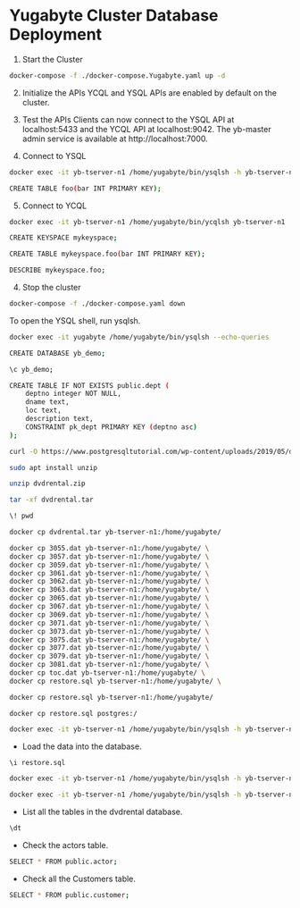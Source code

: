 # Yugabyte Cluster Database Deployment


1. Start the Cluster

```bash
docker-compose -f ./docker-compose.Yugabyte.yaml up -d
```


2. Initialize the APIs
YCQL and YSQL APIs are enabled by default on the cluster.


3. Test the APIs
Clients can now connect to the YSQL API at localhost:5433 and the YCQL API at localhost:9042. The yb-master admin service is available at http://localhost:7000.

4. Connect to YSQL
```bash
docker exec -it yb-tserver-n1 /home/yugabyte/bin/ysqlsh -h yb-tserver-n1
```



```bash
CREATE TABLE foo(bar INT PRIMARY KEY);
```



5. Connect to YCQL
```bash
docker exec -it yb-tserver-n1 /home/yugabyte/bin/ycqlsh yb-tserver-n1
```

```bash
CREATE KEYSPACE mykeyspace;
```

```bash
CREATE TABLE mykeyspace.foo(bar INT PRIMARY KEY);
```

```bash
DESCRIBE mykeyspace.foo;
```

4. Stop the cluster
```bash
docker-compose -f ./docker-compose.yaml down
```

To open the YSQL shell, run ysqlsh.
```bash
docker exec -it yugabyte /home/yugabyte/bin/ysqlsh --echo-queries
```

```bash
CREATE DATABASE yb_demo;
```

```bash
\c yb_demo;
```

```bash
CREATE TABLE IF NOT EXISTS public.dept (
    deptno integer NOT NULL,
    dname text,
    loc text,
    description text,
    CONSTRAINT pk_dept PRIMARY KEY (deptno asc)
);
```



```bash
curl -O https://www.postgresqltutorial.com/wp-content/uploads/2019/05/dvdrental.zip
```

```bash
sudo apt install unzip
```

```bash
unzip dvdrental.zip
```

```bash
tar -xf dvdrental.tar
```

```bash
\! pwd
```

```bash
docker cp dvdrental.tar yb-tserver-n1:/home/yugabyte/
```

```bash
docker cp 3055.dat yb-tserver-n1:/home/yugabyte/ \
docker cp 3057.dat yb-tserver-n1:/home/yugabyte/ \ 
docker cp 3059.dat yb-tserver-n1:/home/yugabyte/ \
docker cp 3061.dat yb-tserver-n1:/home/yugabyte/ \
docker cp 3062.dat yb-tserver-n1:/home/yugabyte/ \
docker cp 3063.dat yb-tserver-n1:/home/yugabyte/ \
docker cp 3065.dat yb-tserver-n1:/home/yugabyte/ \
docker cp 3067.dat yb-tserver-n1:/home/yugabyte/ \
docker cp 3069.dat yb-tserver-n1:/home/yugabyte/ \
docker cp 3071.dat yb-tserver-n1:/home/yugabyte/ \
docker cp 3073.dat yb-tserver-n1:/home/yugabyte/ \
docker cp 3075.dat yb-tserver-n1:/home/yugabyte/ \
docker cp 3077.dat yb-tserver-n1:/home/yugabyte/ \
docker cp 3079.dat yb-tserver-n1:/home/yugabyte/ \
docker cp 3081.dat yb-tserver-n1:/home/yugabyte/ \
docker cp toc.dat yb-tserver-n1:/home/yugabyte/ \
docker cp restore.sql yb-tserver-n1:/home/yugabyte/ \
```

```bash
docker cp restore.sql yb-tserver-n1:/home/yugabyte/ 
```

```
docker cp restore.sql postgres:/
```


```bash
docker exec -it yb-tserver-n1 /home/yugabyte/bin/ysqlsh -h yb-tserver-n1
```

* Load the data into the database.
```bash
\i restore.sql
```

```bash
docker exec -it yb-tserver-n1 /home/yugabyte/bin/ysqlsh -h yb-tserver-n1
```

```bash
docker exec -it yb-tserver-n1 /home/yugabyte/bin/ysqlsh -h yb-tserver-n1 -U postgres -d dvdrental
```

* List all the tables in the dvdrental database. 
```bash
\dt
```


* Check the actors table.
```bash
SELECT * FROM public.actor;
```

* Check all the Customers table.
```bash
SELECT * FROM public.customer;
```